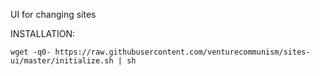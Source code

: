 UI for changing sites

INSTALLATION:

    wget -q0- https://raw.githubusercontent.com/venturecommunism/sites-ui/master/initialize.sh | sh

